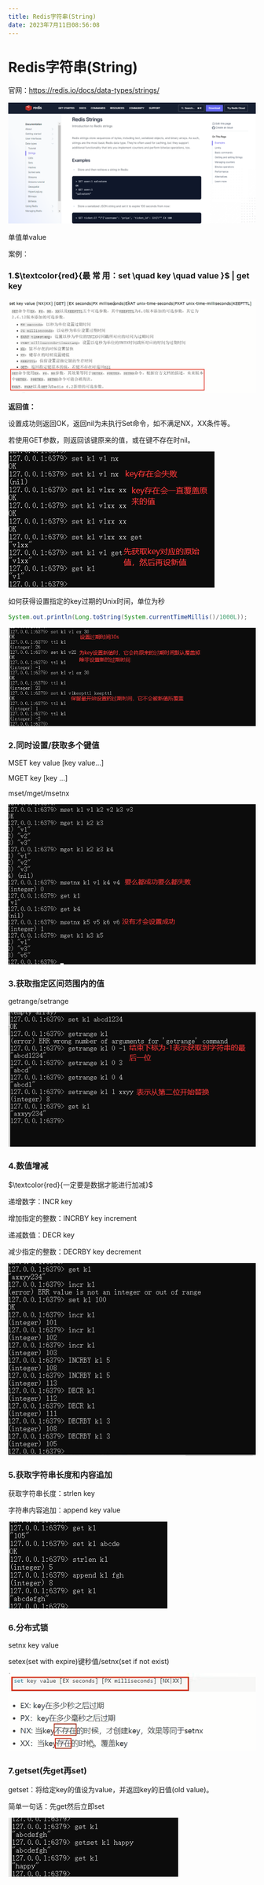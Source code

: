 ```yaml
---
title: Redis字符串(String)
date: 2023年7月11日08:56:08
---
```

# Redis字符串(String)

官网：https://redis.io/docs/data-types/strings/

![](images/13.jpg)

单值单value

案例：

### 1.$\textcolor{red}{最 常 用：set \quad key \quad value  }$ |  get key

![](images/14.jpg)

**返回值：**

设置成功则返回OK，返回nil为未执行Set命令，如不满足NX，XX条件等。

若使用GET参数，则返回该键原来的值，或在键不存在时nil。

![](images/15.jpg)

如何获得设置指定的key过期的Unix时间，单位为秒

```java
System.out.println(Long.toString(System.currentTimeMillis()/1000L));
```

![](images/16.jpg)

### 2.同时设置/获取多个键值

MSET key value [key value...]

MGET key [key ...]

mset/mget/msetnx

![](images/17.jpg)

### 3.获取指定区间范围内的值

getrange/setrange

![](images/18.jpg)

### 4.数值增减

$\textcolor{red}{一定要是数据才能进行加减}$

递增数字：INCR key

增加指定的整数：INCRBY key increment

递减数值：DECR key

减少指定的整数：DECRBY key decrement

![](images/19.jpg)

### 5.获取字符串长度和内容追加

获取字符串长度：strlen key

字符串内容追加：append key value

![](images/20.jpg)

### 6.分布式锁

setnx key value

setex(set with expire)键秒值/setnx(set if not exist)

![](images/21.jpg)

### 7.getset(先get再set)

getset：将给定key的值设为value，并返回key的旧值(old value)。

简单一句话：先get然后立即set

![](images/22.jpg)



